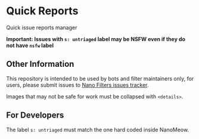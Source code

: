 # Quick Reports

Quick issue reports manager

**Important: Issues with `s: untriaged` label may be NSFW even if they do not
have `nsfw` label**

## Other Information

This repository is intended to be used by bots and filter maintainers only,
for users, please submit issues to
[Nano Filters issues tracker](https://github.com/NanoAdblocker/NanoFilters/issues).

Images that may not be safe for work must be collapsed with `<details>`.

## For Developers

The label `s: untriaged` must match the one hard coded inside NanoMeow.
